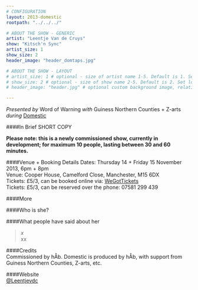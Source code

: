 ```yaml
---
# CONFIGURATION
layout: 2013-domestic
rootpath: "../../../"

# ABOUT THE SHOW - GENERIC
artist: "Leentje Van de Cruys"
show: "Kitsch'n Sync"
artist_size: 1
show_size: 2
header_image: "header_domtaps.jpg"

# ABOUT THE SHOW - LAYOUT
# artist_size: 1 # optional - size of artist name 1-5. Default is 1. Set longer names to lower values
# show_size: 2 # optional - size of show name 2-5. Default is 2. Set longer names to lower values
# header_image: "header.jpg" # optional custom background image, relative to current page

---
```

*Presented by* Word of Warning *with* Guiness Northern Counties + Z-arts       
*during* [Domestic](/current/2013-domestic/index.html)        

####In Brief
SHORT COPY
            
**Please note: this is a newly commissioned show, currently in development; for maximum 10 people, lasting between 30 and 60 minutes.**
         
####Venue + Booking Details
Dates: Thursday 14 + Friday 15 November 2013, 6pm + 8pm         
Venue: Cooper House, Camelford Close, Manchester, M15 6DX   
Tickets: £5/3, can be booked online via: [WeGotTickets](http://www.wegottickets.com/wordofwarning)     
Tickets: £5/3, can be reserved over the phone: 07581 299 439       

####More      
          
        
####Who is she?    
     
              
####What people have said about her       
>*x*<br> xx        
>          
                     
####Credits        
Commissioned by hÅb.
Domestic is produced by hÅb, with support from Guiness Northern Counties, Z-arts, etc.                    
         
####Website        
[@Leentjevdc](http://twitter.com/Leentjevdc)